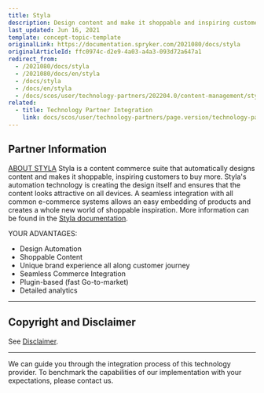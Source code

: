 ```yaml
---
title: Styla
description: Design content and make it shoppable and inspiring customers to buy more by integrating  Styla into Spryker Commerce OS.
last_updated: Jun 16, 2021
template: concept-topic-template
originalLink: https://documentation.spryker.com/2021080/docs/styla
originalArticleId: ffc0974c-d2e9-4a03-a4a3-093d72a647a1
redirect_from:
  - /2021080/docs/styla
  - /2021080/docs/en/styla
  - /docs/styla
  - /docs/en/styla
  - /docs/scos/user/technology-partners/202204.0/content-management/styla.html
related:
  - title: Technology Partner Integration
    link: docs/scos/user/technology-partners/page.version/technology-partners.html
---
```


## Partner Information

[ABOUT STYLA](https://www.styla.com)
Styla is a content commerce suite that automatically designs content and makes it shoppable, inspiring customers to buy more. Styla's automation technology is creating the design itself and ensures that the content looks attractive on all devices. A seamless integration with all common e-commerce systems allows an easy embedding of products and creates a whole new world of shoppable inspiration. More information can be found in the [Styla documentation](https://docs.styla.com/styla-plugins).

YOUR ADVANTAGES:

* Design Automation
* Shoppable Content
* Unique brand experience all along customer journey
* Seamless Commerce Integration
* Plugin-based (fast Go-to-market)
* Detailed analytics

---

## Copyright and Disclaimer

See [Disclaimer](https://github.com/spryker/spryker-documentation).

---
We can guide you through the integration process of this technology provider. To benchmark the capabilities of our implementation with your expectations, please contact us.

<div class="hubspot-form js-hubspot-form" data-portal-id="2770802" data-form-id="163e11fb-e833-4638-86ae-a2ca4b929a41" id="hubspot-1"></div>
